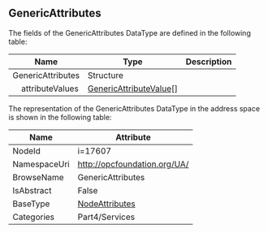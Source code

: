 <!-- datatype -->
## GenericAttributes
  
<!-- end of description -->
The fields of the GenericAttributes DataType are defined in the following table:  

|Name|Type|Description|
|---|---|---|
|GenericAttributes|Structure||
|&nbsp;&nbsp;&nbsp;&nbsp;attributeValues|[GenericAttributeValue](../../../Part4/Services/GenericAttributeValue/readme.md)[]||

The representation of the GenericAttributes DataType in the address space is shown in the following table:  

|Name|Attribute|
|---|---|
|NodeId|i=17607|
|NamespaceUri|http://opcfoundation.org/UA/|
|BrowseName|GenericAttributes|
|IsAbstract|False|
|BaseType|[NodeAttributes](../../../Part4/Services/NodeAttributes/readme.md)|
|Categories|Part4/Services|

